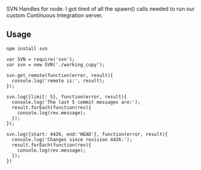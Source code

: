 SVN Handles for node.
I got tired of all the spawn() calls needed to run our custom Continuous Integration server.

Usage
------
`npm install svn`
```
var SVN = require('svn');
var svn = new SVN('./working_copy');

svn.get_remote(function(error, result){
  console.log('remote is:', result);
});

svn.log({limit: 5}, function(error, result){
  console.log('The last 5 commit messages are:');
  result.forEach(function(rev){
    console.log(rev.message);
  });
});

svn.log({start: 4426, end:'HEAD'}, function(error, result){
  console.log('Changes since revision 4426:');
  result.forEach(function(rev){
    console.log(rev.message);
  });
})
```
